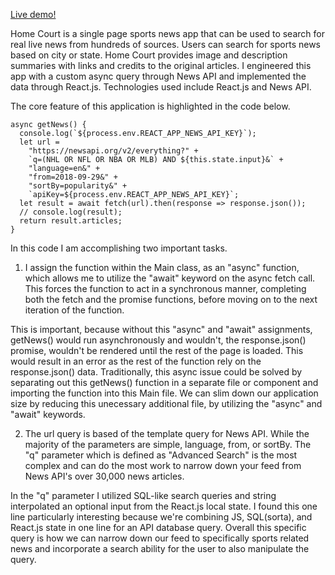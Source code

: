 [Live demo!](benpong.com/home_court)

Home Court is a single page sports news app that can be used to search for real live news from hundreds of sources. Users can search for sports news based on city or state. Home Court provides image and description summaries with links and credits to the original articles. I engineered this app with a custom async query through News API and implemented the data through React.js. Technologies used include React.js and News API.

The core feature of this application is highlighted in the code below.

```
async getNews() {
  console.log(`${process.env.REACT_APP_NEWS_API_KEY}`);
  let url =
    "https://newsapi.org/v2/everything?" +
    `q=(NHL OR NFL OR NBA OR MLB) AND ${this.state.input}&` +
    "language=en&" +
    "from=2018-09-29&" +
    "sortBy=popularity&" +
    `apiKey=${process.env.REACT_APP_NEWS_API_KEY}`;
  let result = await fetch(url).then(response => response.json());
  // console.log(result);
  return result.articles;
}
```

In this code I am accomplishing two important tasks.

1.  I assign the function within the Main class, as an "async" function, which allows me to utilize the "await" keyword on the async fetch call. This forces the function to act in a synchronous manner, completing both the fetch and the promise functions, before moving on to the next iteration of the function.

This is important, because without this "async" and "await" assignments, getNews() would run asynchronously and wouldn't, the response.json() promise, wouldn't be rendered until the rest of the page is loaded. This would result in an error as the rest of the function rely on the response.json() data. Traditionally, this async issue could be solved by separating out this getNews() function in a separate file or component and importing the function into this Main file. We can slim down our application size by reducing this unecessary additional file, by utilizing the "async" and "await" keywords.

2.  The url query is based of the template query for News API. While the majority of the parameters are simple, language, from, or sortBy. The "q" parameter which is defined as "Advanced Search" is the most complex and can do the most work to narrow down your feed from News API's over 30,000 news articles.

In the "q" parameter I utilized SQL-like search queries and string interpolated an optional input from the React.js local state. I found this one line particularly interesting because we're combining JS, SQL(sorta), and React.js state in one line for an API database query. Overall this specific query is how we can narrow down our feed to specifically sports related news and incorporate a search ability for the user to also manipulate the query.
